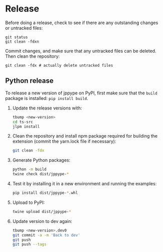 # Release

Before doing a release, check to see if there are any outstanding changes or untracked files:

```
git status
git clean -fdxn
```

Commit changes, and make sure that any untracked files can be deleted. Then clean the repository:

```
git clean -fdx # actually delete untracked files
```

## Python release

To release a new version of jppype on PyPI, first make sure that the `build` package is installed: `pip install build`.

1. Update the release versions  with:
   ```bash
   tbump <new-version>
   cd ts-src
   jlpm install
   ```
2. Clean the repository and install npm package required for building the extension (commit the yarn.lock file if necessary):
   ```bash
   git clean -fdx
   ```
3. Generate Python packages:
   ```bash
   python -m build
   twine check dist/jppype-*
   ```

4. Test it by installing it in a new environment and running the examples:
   ```bash
   pip install dist/jppype-*.whl
   ```

5. Upload to PyPI:
   ```bash
   twine upload dist/jppype-*
   ```

6. Update version to dev again:
   ```bash
   tbump <new-version>.dev0
   git commit -a -m 'Back to dev'
   git push
   git push --tags
   ```
